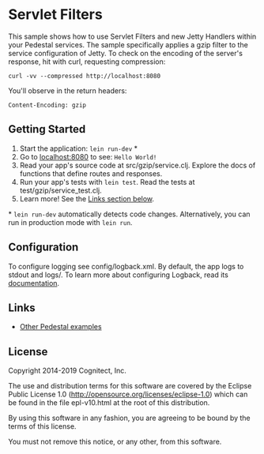 # Servlet Filters

This sample shows how to use Servlet Filters and new Jetty Handlers
within your Pedestal services.
The sample specifically applies a gzip filter to the service configuration
of Jetty. To check on the encoding of the server's response,
hit with curl, requesting compression:

`curl -vv --compressed http://localhost:8080`

You'll observe in the return headers:

`Content-Encoding: gzip`

## Getting Started

1. Start the application: `lein run-dev` \*
2. Go to [localhost:8080](http://localhost:8080/) to see: `Hello World!`
3. Read your app's source code at src/gzip/service.clj. Explore the docs of functions
   that define routes and responses.
4. Run your app's tests with `lein test`. Read the tests at test/gzip/service_test.clj.
5. Learn more! See the [Links section below](#links).

\* `lein run-dev` automatically detects code changes. Alternatively, you can run in production mode
with `lein run`.

## Configuration

To configure logging see config/logback.xml. By default, the app logs to stdout and logs/.
To learn more about configuring Logback, read its [documentation](http://logback.qos.ch/documentation.html).

## Links
* [Other Pedestal examples](http://pedestal.io/samples)

License
-------
Copyright 2014-2019 Cognitect, Inc.

The use and distribution terms for this software are covered by the
Eclipse Public License 1.0 (http://opensource.org/licenses/eclipse-1.0)
which can be found in the file epl-v10.html at the root of this distribution.

By using this software in any fashion, you are agreeing to be bound by
the terms of this license.

You must not remove this notice, or any other, from this software.
